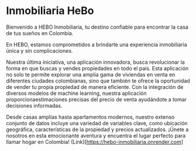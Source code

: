 # Inmobiliaria HeBo

Bienvenido a HEBO Inmobiliaria, tu destino confiable para encontrar la casa de tus sueños en Colombia.

En HEBO, estamos comprometidos a brindarte una experiencia inmobiliaria única y sin complicaciones.

Nuestra última iniciativa, una aplicación innovadora, busca revolucionar la forma en que buscas y vendes propiedades en todo el país. Esta aplicación no solo te permite explorar una amplia gama de viviendas en venta en diferentes ciudades colombianas, sino que también te ofrece la oportunidad de vender tu propia propiedad de manera eficiente. Con la integración de diversos modelos de machine learning, nuestra aplicación proporcionaestimaciones precisas del precio de venta ayudándote a tomar decisiones informadas.

Desde casas amplias hasta apartamentos modernos, nuestro extenso conjunto de datos incluye una variedad de variables clave, como ubicación geográfica, características de la propiedad y precios actualizados. ¡Únete a nosotros en esta emocionante aventura y encuentra el lugar perfecto para llamar hogar en Colombia! (Link)[https://hebo-inmobiliaria.onrender.com] 


```{tableofcontents}
```
